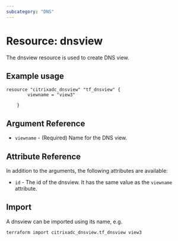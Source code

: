 ```yaml
---
subcategory: "DNS"
---
```


# Resource: dnsview

The dnsview resource is used to create DNS view.


## Example usage

```hcl
resource "citrixadc_dnsview" "tf_dnsview" {
		viewname = "view3"
		
	}
```


## Argument Reference

* `viewname` - (Required) Name for the DNS view.


## Attribute Reference

In addition to the arguments, the following attributes are available:

* `id` - The id of the dnsview. It has the same value as the `viewname` attribute.


## Import

A dnsview can be imported using its name, e.g.

```shell
terraform import citrixadc_dnsview.tf_dnsview view3
```
